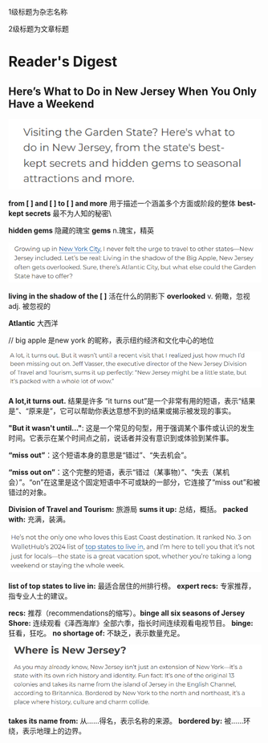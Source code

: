 1级标题为杂志名称

2级标题为文章标题

# Reader's Digest

## Here’s What to Do in New Jersey When You Only Have a Weekend



![image-20250226194214382](assets\image-20250226194214382.png)

**from [ ] and [ ]  to [ ] and more**  用于描述一个涵盖多个方面或阶段的整体 	**best-kept secrets** 最不为人知的秘密\

**hidden gems**  隐藏的瑰宝 	**gems** n.瑰宝，精英



![image-20250226194517194](assets\image-20250226194517194.png)

**living in the shadow of the [ ]**  活在什么的阴影下           **overlooked**  v. 俯瞰，忽视 adj. 被忽视的

**Atlantic**   大西洋   

// big apple 是new york 的昵称，表示纽约经济和文化中心的地位



![image-20250226195426823](assets\image-20250226195426823.png)

**A lot,it turns out.**	结果是许多    “it turns out”是一个非常有用的短语，表示“结果是”、“原来是”，它可以帮助你表达意想不到的结果或揭示被发现的事实。

**"But it wasn't until..."**: 这是一个常见的句型，用于强调某个事件或认识的发生时间。它表示在某个时间点之前，说话者并没有意识到或体验到某件事。

**“miss out”**：这个短语本身的意思是“错过”、“失去机会”。

**“miss out on”**：这个完整的短语，表示“错过（某事物）”、“失去（某机会）”。“on”在这里是这个固定短语中不可或缺的一部分，它连接了“miss out”和被错过的对象。

**Division of Travel and Tourism:** 旅游局   	**sums it up:** 总结，概括。 **packed with:** 充满，装满。



![image-20250226201200042](assets\image-20250226201200042.png)

**list of top states to live in:** 最适合居住的州排行榜。 **expert recs:** 专家推荐，指专业人士的建议。  	

**recs:** 推荐（recommendations的缩写）。**binge all six seasons of Jersey Shore:** 连续观看《泽西海岸》全部六季，指长时间连续观看电视节目。   **binge:** 狂看，狂吃。  **no shortage of:** 不缺乏，表示数量充足。

![image-20250226202047569](assets\image-20250226202047569.png)

**takes its name from:** 从……得名，表示名称的来源。  **bordered by:** 被……环绕，表示地理上的边界。

